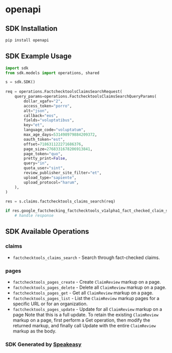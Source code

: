 # openapi

<!-- Start SDK Installation -->
## SDK Installation

```bash
pip install openapi
```
<!-- End SDK Installation -->

## SDK Example Usage
<!-- Start SDK Example Usage -->
```python
import sdk
from sdk.models import operations, shared

s = sdk.SDK()
    
req = operations.FactchecktoolsClaimsSearchRequest(
    query_params=operations.FactchecktoolsClaimsSearchQueryParams(
        dollar_xgafv="2",
        access_token="porro",
        alt="json",
        callback="eos",
        fields="voluptatibus",
        key="et",
        language_code="voluptatum",
        max_age_days=531498979884209372,
        oauth_token="est",
        offset=718631122271686376,
        page_size=2768331678206913841,
        page_token="quo",
        pretty_print=False,
        query="in",
        quota_user="sint",
        review_publisher_site_filter="et",
        upload_type="sapiente",
        upload_protocol="harum",
    ),
)
    
res = s.claims.factchecktools_claims_search(req)

if res.google_factchecking_factchecktools_v1alpha1_fact_checked_claim_search_response is not None:
    # handle response
```
<!-- End SDK Example Usage -->

<!-- Start SDK Available Operations -->
## SDK Available Operations

### claims

* `factchecktools_claims_search` - Search through fact-checked claims.

### pages

* `factchecktools_pages_create` - Create `ClaimReview` markup on a page.
* `factchecktools_pages_delete` - Delete all `ClaimReview` markup on a page.
* `factchecktools_pages_get` - Get all `ClaimReview` markup on a page.
* `factchecktools_pages_list` - List the `ClaimReview` markup pages for a specific URL or for an organization.
* `factchecktools_pages_update` - Update for all `ClaimReview` markup on a page Note that this is a full update. To retain the existing `ClaimReview` markup on a page, first perform a Get operation, then modify the returned markup, and finally call Update with the entire `ClaimReview` markup as the body.

<!-- End SDK Available Operations -->

### SDK Generated by [Speakeasy](https://docs.speakeasyapi.dev/docs/using-speakeasy/client-sdks)
